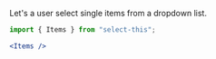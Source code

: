 Let's a user select single items from a dropdown list.

```jsx
import { Items } from "select-this";

<Items />
```